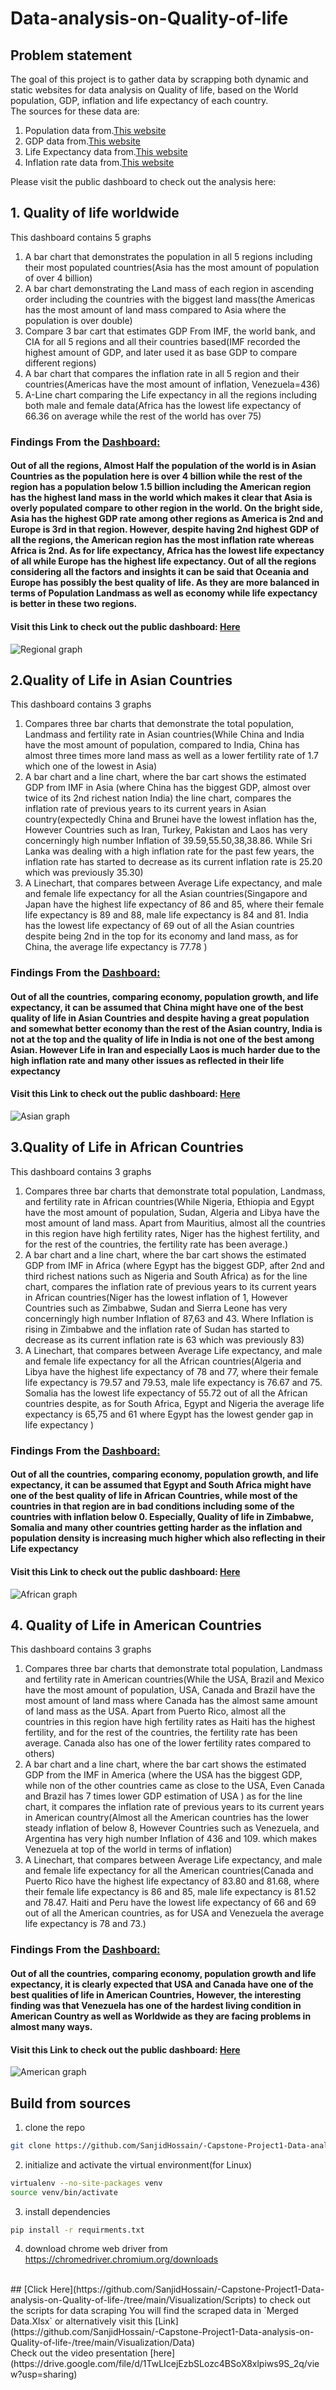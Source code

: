 # Data-analysis-on-Quality-of-life

## Problem statement
The goal of this project is to gather data by scrapping both dynamic and static websites for data analysis on Quality of life, based on the World population, GDP, inflation and life expectancy of each country.<br/>
The sources for these data are:<br/>
1. Population data from.[This website](https://www.worldometers.info/world-population/population-by-country/)<br/>
2. GDP data from.[This website](https://en.wikipedia.org/wiki/List_of_countries_by_GDP_(PPP)) <br/>
3. Life Expectancy data from.[This website](https://en.wikipedia.org/wiki/List_of_countries_by_life_expectancy) <br/>
4. Inflation rate data from.[This website](https://tradingeconomics.com/country-list/inflation-rate?continent=world)<br/>

Please visit the public dashboard to check out the analysis here:<br/>
## 1. Quality of life worldwide <br/>
This dashboard contains 5 graphs<br/>
1. A bar chart that demonstrates the population in all 5 regions including their most populated countries(Asia has the most amount of population of over 4 billion)
2. A bar chart demonstrating the Land mass of each region in ascending order including the countries with the biggest land mass(the Americas has the most amount of land mass compared to Asia where the population is over double)
3. Compare 3 bar cart that estimates GDP From IMF, the world bank,  and CIA for all 5 regions and all their countries based(IMF recorded the highest amount of GDP, and later used it as base GDP to compare different regions)
4. A bar chart that compares the inflation rate in all 5 region and their countries(Americas have the most amount of inflation, Venezuela=436)
5. A-Line chart comparing the Life expectancy in all the regions including both male and female data(Africa has the lowest life expectancy of 66.36 on average while the rest of the world has over 75)<br/>

### Findings From the [Dashboard:](https://public.tableau.com/app/profile/sanjid.hossain/viz/Qualityoflifeworldwide/Regionalgraph)
#### Out of all the regions, Almost Half the population of the world is in Asian Countries as the population here is over 4 billion while the rest of the region has a population below 1.5 billion including the American region has the highest land mass in the world which makes it clear that Asia is overly populated compare to other region in the world. On the bright side, Asia has the highest GDP rate among other regions as America is 2nd and Europe is 3rd in that region. However, despite having 2nd highest GDP of all the regions, the American region has the most inflation rate whereas Africa is 2nd. As for life expectancy, Africa has the lowest life expectancy of all while Europe has the highest life expectancy. Out of all the regions considering all the factors and insights it can be said that Oceania and Europe has possibly the best quality of life. As they are more balanced in terms of Population Landmass as well as economy while life expectancy is better in these two regions.<br/>

#### Visit this Link to check out the public dashboard: [Here](https://public.tableau.com/app/profile/sanjid.hossain/viz/CP1QualityoflifeRegionalworldwide/Regionalgraph?publish=yes) <br/>

![Regional graph](https://github.com/SanjidHossain/-Capstone-Project1-Data-analysis-on-Quality-of-life-/blob/main/Visualization/Data/Graphs/Regional%20graph.png)


## 2.Quality of Life in Asian Countries <br/>
This dashboard contains 3 graphs<br/>
1. Compares three bar charts that demonstrate the total population, Landmass and fertility rate in Asian countries(While China and India have the most amount of population, compared to India, China has almost three times more land mass as well as a lower fertility rate of 1.7 which one of the lowest in Asia)
2. A bar chart and a line chart, where the bar cart shows the estimated GDP from IMF in Asia (where China has the biggest GDP, almost over twice of its 2nd richest nation India) the line chart, compares the inflation rate of previous years to its current years in Asian country(expectedly China and Brunei have the lowest inflation has the, However Countries such as Iran, Turkey, Pakistan and Laos has very concerningly high number Inflation of 39.59,55.50,38,38.86. While Sri Lanka was dealing with a high inflation rate for the past few years, the inflation rate has started to decrease as its current inflation rate is 25.20 which was previously 35.30)  
3. A Linechart, that compares between Average Life expectancy, and male and female life expectancy for all the Asian countries(Singapore and Japan have the highest life expectancy of 86 and 85, where their female life expectancy is 89 and 88, male life expectancy is 84 and 81. India has the lowest life expectancy of 69 out of all the Asian countries despite being 2nd in the top for its economy and land mass, as for China, the average life expectancy is 77.78 )<br/>
### Findings From the [Dashboard:](https://public.tableau.com/app/profile/sanjid.hossain/viz/Qualityoflifeworldwide/Regionalgraph) 
#### Out of all the countries, comparing economy, population growth, and life expectancy, it can be assumed that China might have one of the best quality of life in Asian Countries and despite having a great population and somewhat better economy than the rest of the Asian country, India is not at the top and the quality of life in India is not one of the best among Asian. However Life in Iran and especially Laos is much harder due to the high inflation rate and many other issues as reflected in their life expectancy <br/>
#### Visit this Link to check out the public dashboard: [Here](https://public.tableau.com/app/profile/sanjid.hossain/viz/QualityofLifeinAsianContinenet/QualityoflifeinAsia?publish=yes)<br/>
![Asian graph](https://github.com/SanjidHossain/-Capstone-Project1-Data-analysis-on-Quality-of-life-/blob/main/Visualization/Data/Graphs/Quality%20of%20life%20in%20Asia.png)
<br/>

## 3.Quality of Life in African Countries <br/>
This dashboard contains 3 graphs<br/>
1. Compares three bar charts that demonstrate total population, Landmass, and fertility rate in African countries(While Nigeria, Ethiopia and Egypt have the most amount of population, Sudan, Algeria and Libya have the most amount of land mass. Apart from Mauritius, almost all the countries in this region have high fertility rates, Niger has the highest fertility, and for the rest of the countries, the fertility rate has been average.)
2. A bar chart and a line chart, where the bar cart shows the estimated GDP from IMF in Africa (where Egypt has the biggest GDP, after 2nd and third richest nations such as Nigeria and South Africa) as for the line chart, compares the inflation rate of previous years to its current years in African countries(Niger has the lowest inflation of 1, However Countries such as Zimbabwe, Sudan and Sierra Leone has very concerningly high number Inflation of 87,63 and 43. Where Inflation is rising in Zimbabwe and the inflation rate of Sudan has started to decrease as its current inflation rate is 63 which was previously 83)  
3. A Linechart, that compares between Average Life expectancy, and male and female life expectancy for all the African countries(Algeria and Libya have the highest life expectancy of 78 and 77, where their female life expectancy is 79.57 and 79.53, male life expectancy is 76.67 and 75. Somalia has the lowest life expectancy of 55.72 out of all the African countries despite, as for South Africa, Egypt and Nigeria the average life expectancy is 65,75 and 61 where Egypt has the lowest gender gap in life expectancy )<br/>
### Findings From the [Dashboard:](https://public.tableau.com/app/profile/sanjid.hossain/viz/Qualityoflifeworldwide/Regionalgraph)
#### Out of all the countries, comparing economy, population growth, and life expectancy, it can be assumed that Egypt and South Africa might have one of the best quality of life in African Countries, while most of the countries in that region are in bad conditions including some of the countries with inflation below 0. Especially, Quality of life in Zimbabwe, Somalia and many other countries getting harder as the inflation and population density is increasing much higher which also reflecting in their Life expectancy <br/>
#### Visit this Link to check out the public dashboard: [Here](https://public.tableau.com/app/profile/sanjid.hossain/viz/QualityofLifeinAfricanContinenet/QualityoflifeinAfrica?publish=yes)<br/>
![African graph](https://github.com/SanjidHossain/-Capstone-Project1-Data-analysis-on-Quality-of-life-/blob/main/Visualization/Data/Graphs/Quality%20of%20life%20in%20Africa.png)
## 4. Quality of Life in American Countries <br/>
This dashboard contains 3 graphs<br/>
1. Compares three bar charts that demonstrate total population, Landmass and fertility rate in American countries(While the USA, Brazil and Mexico have the most amount of population, USA, Canada and Brazil have the most amount of land mass where Canada has the almost same amount of land mass as the USA. Apart from Puerto Rico, almost all the countries in this region have high fertility rates as Haiti has the highest fertility, and for the rest of the countries, the fertility rate has been average. Canada also has one of the lower fertility rates compared to others)
2. A bar chart and a line chart, where the bar cart shows the estimated GDP from the IMF in America (where the USA has the biggest GDP, while non of the other countries came as close to the USA, Even Canada and Brazil has 7 times lower GDP estimation of USA ) as for the line chart, it compares the inflation rate of previous years to its current years in American country(Almost all the American countries has the lower steady inflation of below 8, However Countries such as Venezuela, and Argentina has very  high number Inflation of 436 and 109. which makes Venezuela at top of the world in terms of inflation)  
3. A Linechart, that compares between Average Life expectancy, and male and female life expectancy for all the American countries(Canada and Puerto Rico have the highest life expectancy of 83.80 and 81.68, where their female life expectancy is 86 and 85, male life expectancy is 81.52 and 78.47. Haiti and Peru have the lowest life expectancy of 66 and 69 out of all the American countries, as for USA and Venezuela the average life expectancy is 78 and 73.)<br/>
### Findings From the [Dashboard:](https://public.tableau.com/app/profile/sanjid.hossain/viz/Qualityoflifeworldwide/Regionalgraph)
#### Out of all the countries, comparing economy, population growth and life expectancy, it is clearly expected that USA and Canada have one of the best qualities of life in American Countries, However, the interesting finding was that Venezuela has one of the hardest living condition in American Country as well as Worldwide as they are facing problems in almost many ways.<br/>
#### Visit this Link to check out the public dashboard: [Here](https://public.tableau.com/app/profile/sanjid.hossain/viz/QualityofLifeinAmericanContinenet/Dashboard4?publish=yes)
![American graph](https://github.com/SanjidHossain/-Capstone-Project1-Data-analysis-on-Quality-of-life-/blob/main/Visualization/Data/Graphs/Dashboard%204.png)

## Build from sources
1. clone the repo
```bash
git clone https://github.com/SanjidHossain/-Capstone-Project1-Data-analysis-on-Quality-of-life-.git
```
2. initialize and activate the virtual environment(for Linux)
```bash
virtualenv --no-site-packages venv
source venv/bin/activate
```
3. install dependencies
```bash
pip install -r requirments.txt
```
4. download chrome web driver from https://chromedriver.chromium.org/downloads
<br/>
## [Click Here](https://github.com/SanjidHossain/-Capstone-Project1-Data-analysis-on-Quality-of-life-/tree/main/Visualization/Scripts) to check out the scripts for data scraping
You will find the scraped data in `Merged Data.Xlsx` or alternatively visit this [Link](https://github.com/SanjidHossain/-Capstone-Project1-Data-analysis-on-Quality-of-life-/tree/main/Visualization/Data)<br/>
Check out the video presentation [here](https://drive.google.com/file/d/1TwLIcejEzbSLozc4BSoX8xlpiws9S_2q/view?usp=sharing)

